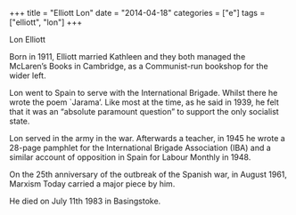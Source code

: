 +++
title = "Elliott Lon"
date = "2014-04-18"
categories = ["e"]
tags = ["elliott", "lon"]
+++

Lon Elliott

Born in 1911, Elliott married Kathleen and they both managed the McLaren’s Books in Cambridge, as a Communist-run bookshop for the wider left.

Lon went to Spain to serve with the International Brigade. Whilst there he wrote the poem \`Jarama’. Like most at the time, as he said in 1939, he felt that it was an “absolute paramount question” to support the only socialist state.

Lon served in the army in the war. Afterwards a teacher, in 1945 he wrote a 28-page pamphlet for the International Brigade Association (IBA) and a similar account of opposition in Spain for Labour Monthly in 1948.

On the 25th anniversary of the outbreak of the Spanish war, in August 1961, Marxism Today carried a major piece by him.

He died on July 11th 1983 in Basingstoke.
